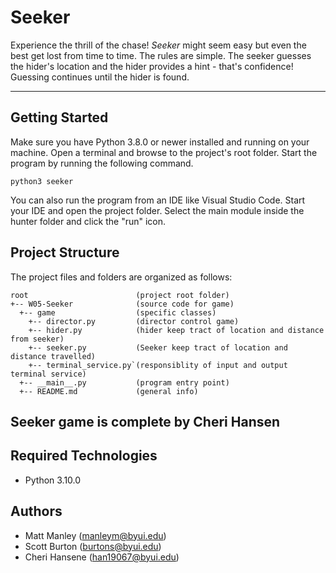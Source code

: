 # Seeker
Experience the thrill of the chase! <i>Seeker</i> might seem easy but even the best get lost 
from time to time. The rules are simple. The seeker guesses the hider's location and the hider 
provides a hint - that's confidence! Guessing continues until the hider is found.

---
## Getting Started
Make sure you have Python 3.8.0 or newer installed and running on your machine. Open a terminal and browse to the project's root folder. Start the program by running the following command.
```
python3 seeker 
```
You can also run the program from an IDE like Visual Studio Code. Start your IDE and open the project folder. Select the main module inside the hunter folder and click the "run" icon.

## Project Structure
The project files and folders are organized as follows:
```
root                        (project root folder)
+-- W05-Seeker              (source code for game)
  +-- game                  (specific classes)
    +-- director.py         (director control game)
    +-- hider.py            (hider keep tract of location and distance from seeker)
    +-- seeker.py           (Seeker keep tract of location and distance travelled)
    +-- terminal_service.py`(responsiblity of input and output terminal service)
  +-- __main__.py           (program entry point)
  +-- README.md             (general info)
```
## Seeker game is complete by Cheri Hansen
## Required Technologies
* Python 3.10.0

## Authors
* Matt Manley (manleym@byui.edu)
* Scott Burton (burtons@byui.edu)
* Cheri Hansene (han19067@byui.edu)
